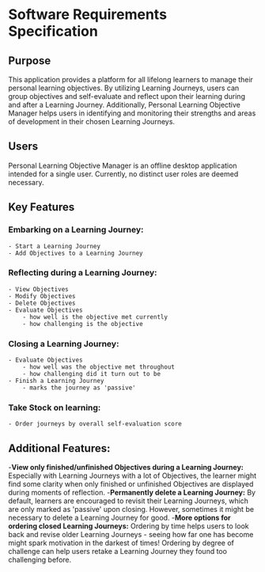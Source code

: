 # Software Requirements Specification

## Purpose

This application provides a platform for all lifelong learners to manage their personal learning objectives. By utilizing Learning Journeys, users can group objectives and self-evaluate and reflect upon their learning during and after a Learning Journey. Additionally, Personal Learning Objective Manager helps users in identifying and monitoring their strengths and areas of development in their chosen Learning Journeys.

## Users

Personal Learning Objective Manager is an offline desktop application intended for a single user. Currently, no distinct user roles are deemed necessary.

## Key Features

### **Embarking on a Learning Journey:**
    - Start a Learning Journey
    - Add Objectives to a Learning Journey

### **Reflecting during a Learning Journey:**
    - View Objectives
    - Modify Objectives
    - Delete Objectives
    - Evaluate Objectives
        - how well is the objective met currently
        - how challenging is the objective

### **Closing a Learning Journey:**
    - Evaluate Objectives
        - how well was the objective met throughout
        - how challenging did it turn out to be
    - Finish a Learning Journey
        - marks the journey as 'passive'

### **Take Stock on learning:**
    - Order journeys by overall self-evaluation score

## Additional Features:

-**View only finished/unfinished Objectives during a Learning Journey:** Especially with Learning Journeys with a lot of Objectives, the learner might find some clarity when only finished or unfinished Objectives are displayed during moments of reflection.
-**Permanently delete a Learning Journey:** By default, learners are encouraged to revisit their Learning Journeys, which are only marked as 'passive' upon closing. However, sometimes it might be necessary to delete a Learning Journey for good.
-**More options for ordering closed Learning Journeys:** Ordering by time helps users to look back and revise older Learning Journeys - seeing how far one has become might spark motivation in the darkest of times! Ordering by degree of challenge can help users retake a Learning Journey they found too challenging before.
